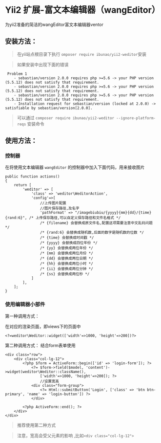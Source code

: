 # Yii2 扩展-富文本编辑器（wangEditor） 

为yii2准备的简洁的wangEditor富文本编辑器ventor

## 安装方法：

> 在yii站点根目录下执行 `omposer require ibunao/yii2-weditor`安装

> 如果安装中出现下面的错误

```
 Problem 1
    - sebastian/version 2.0.0 requires php >=5.6 -> your PHP version (5.5.12) does not satisfy that requirement.
    - sebastian/version 2.0.0 requires php >=5.6 -> your PHP version (5.5.12) does not satisfy that requirement.
    - sebastian/version 2.0.0 requires php >=5.6 -> your PHP version (5.5.12) does not satisfy that requirement.
    - Installation request for sebastian/version (locked at 2.0.0) -> satisfiable by sebastian/version[2.0.0].
```

> 可以通过 `composer require ibunao/yii2-weditor --ignore-platform-reqs` 安装命令  

## 使用方法：

### 控制器
在将使用文本编辑器 `wangEditor` 的控制器中加入下面代码，用来接收图片

```
public function actions()
{
    return [
        'weditor' => [
            'class' => 'weditor\WeditorAction',
            'config'=>[
                //上传图片配置
                //图片保存路径,及名字
                'pathFormat' => "/imagebiubiu/{yyyy}{mm}{dd}/{time}{rand:6}", /* 上传保存路径,可以自定义保存路径和文件名格式 */
                /* {filename} 会替换成原文件名,配置这项需要注意中文乱码问题 */
			    /* {rand:6} 会替换成随机数,后面的数字是随机数的位数 */
			    /* {time} 会替换成时间戳 */
			    /* {yyyy} 会替换成四位年份 */
			    /* {yy} 会替换成两位年份 */
			    /* {mm} 会替换成两位月份 */
			    /* {dd} 会替换成两位日期 */
			    /* {hh} 会替换成两位小时 */
			    /* {ii} 会替换成两位分钟 */
			    /* {ss} 会替换成两位秒 */
            ]
        ],
    ];
}
```
### 使用编辑器小部件
第一种调用方式：

在对应的渲染页面，即views下的页面中
```
<?=weditor\Weditor::widget(['width'=>1000, 'height'=>200])?>
```
第二种调用方式：
结合form表单使用
```
<div class="row">
    <div class="col-lg-12">
        <?php $form = ActiveForm::begin(['id' => 'login-form']); ?>
            <?= $form->field($model, 'content')->widget(weditor\Weditor::className(),
                ['width'=>1000, 'height'=>200]); ?>
				//设置宽高
            <div class="form-group">
                <?= Html::submitButton('Login', ['class' => 'btn btn-primary', 'name' => 'login-button']) ?>
            </div>
            
        <?php ActiveForm::end(); ?>
    </div>
</div>
```
> 推荐使用第二种方式  

> 注意，宽高会受父元素的影响 ,比如`<div class="col-lg-12">`

